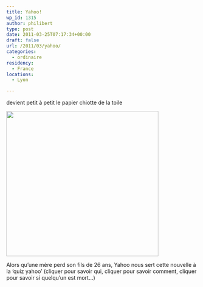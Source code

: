 ```yaml
---
title: Yahoo!
wp_id: 1315
author: philibert
type: post
date: 2011-03-25T07:17:34+00:00
draft: false
url: /2011/03/yahoo/
categories:
  - ordinaire
residency:
  - France
locations:
  - Lyon

---
```

devient petit à petit le papier chiotte de la toile

[<img class="size-full wp-image-1316 alignnone" title="screen-capture-1" src="/uploads/2011/03/screen-capture-1.png" alt="" width="400" height="381" srcset="/uploads/2011/03/screen-capture-1.png 400w, /uploads/2011/03/screen-capture-1-300x285.png 300w" sizes="(max-width: 400px) 100vw, 400px" />][1]

Alors qu&rsquo;une mère perd son fils de 26 ans, Yahoo nous sert cette nouvelle à la &lsquo;quiz yahoo&rsquo; (cliquer pour savoir qui, cliquer pour savoir comment, cliquer pour savoir si quelqu&rsquo;un est mort&#8230;)

 [1]: /uploads/2011/03/screen-capture-1.png